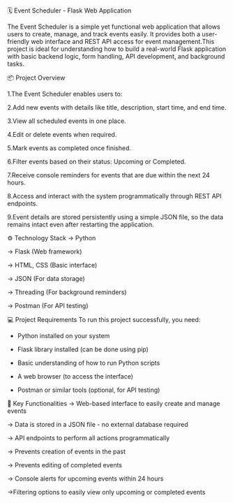 🗓️ Event Scheduler - Flask Web Application


The Event Scheduler is a simple yet functional web application that allows users to create, manage, and track events easily. It provides both a user-friendly web interface and REST API access for event management.This project is ideal for understanding how to build a real-world Flask application with basic backend logic, form handling, API development, and background tasks.

📦 Project Overview


 1.The Event Scheduler enables users to:

 2.Add new events with details like title, description, start time, and end time.

 3.View all scheduled events in one place.

 4.Edit or delete events when required.

 5.Mark events as completed once finished.

 6.Filter events based on their status: Upcoming or Completed.

 7.Receive console reminders for events that are due within the next 24 hours.

 8.Access and interact with the system programmatically through REST API endpoints.

 9.Event details are stored persistently using a simple JSON file, so the data remains intact even after restarting the application.

⚙️ Technology Stack
 -> Python

 -> Flask (Web framework)

 -> HTML, CSS (Basic interface)

 -> JSON (For data storage)

 -> Threading (For background reminders)

 -> Postman (For API testing)

💻 Project Requirements
To run this project successfully, you need:

* Python installed on your system

* Flask library installed (can be done using pip)

* Basic understanding of how to run Python scripts

* A web browser (to access the interface)

* Postman or similar tools (optional, for API testing)

🚀 Key Functionalities
 -> Web-based interface to easily create and manage events

 -> Data is stored in a JSON file - no external database required

 -> API endpoints to perform all actions programmatically

 -> Prevents creation of events in the past

 -> Prevents editing of completed events

 -> Console alerts for upcoming events within 24 hours

 ->Filtering options to easily view only upcoming or completed events


